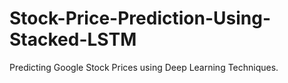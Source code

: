 # Stock-Price-Prediction-Using-Stacked-LSTM
Predicting Google Stock Prices using Deep Learning Techniques.
